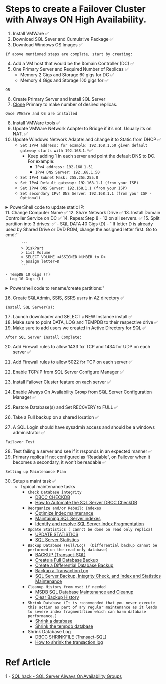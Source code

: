 # Steps to create a Failover Cluster with Always ON High Availability.

1. Install VMWare ✅
2. Download SQL Sever and Cumulative Package ✅
3. Download Windows OS Images ✅

 ``If above mentioned steps are complete, start by creating:`` 

4. Add a VM host that would be the Domain Controller (DC) ✅
5. One Primary Server and Required Number of Replicas ✅
    * Memory 2 Gigs and Storage 60 gigs for DC ✅
    * Memory 4 Gigs and Storage 100 gigs for ✅
  
``OR``

6. Create Primary Server and Install SQL Server
7. [Clone](https://learn.microsoft.com/en-us/windows-hardware/manufacture/desktop/sysprep--generalize--a-windows-installation?view=windows-11) Primary to make number of desired replicas. 

``Once VMWare and OS are installed``

8. Install VMWare tools ✅
9. Update VMWare Network Adapter to Bridge if it’s not. Usually its on NAT. ✅
10. Update Windows Network Adapter and change it to Static from DHCP ✅
    * ``Set IPv4 address: for example: 192.168.1.50 given default gateway starts with 192.168.1.*``✅
        * Keep adding 1 in each server and point the default DNS to DC. For example: 
            * ``IPv4 address: 192.168.1.51``
            * ``IPv4 DNS Server: 192.168.1.50``
    * ``Set IPv4 Subnet Mask: 255.255.255.0``
    * ``Set IPv4 Default gateway: 192.168.1.1 (from your ISP)``
    * ``Set IPv4 DNS Server: 192.168.1.1 (from your ISP)``
    * ``Set secondary IPv4 DNS Server: 192.168.1.1 (from your ISP - Optional)``
<details>
<Summary>PowerShell code to update static IP:</Summary>

```PowerShell:
#get identity of the current user and verify if its an administrator 
$CurrentUser = [Security.Principal.WindowsIdentity]::GetCurrent()
$TestAdmin = (New-Object Security.Principal.WindowsPrincipal $CurrentUser).IsInRole([Security.Principal.WindowsBuiltinRole]::Administrator)

if ($TestAdmin -eq $false) {
    Start-Process powershell.exe -Verb RunAs -ArgumentList ('-noprofile -noexit -file "{0}" -elevated' -f ($MyInvocation.MyCommand.Definition))
    exit $LASTEXITCODE
}

# Define the parameters
$interfaceName = "Ethernet0"  # Change this to the name of your network interface
$ipAddress = "192.168.1.200"  # Change this to the desired IP address
$subnetMask = "255.255.255.0"  # Change this to the desired subnet mask
$defaultGateway = "192.168.1.1"  # Change this to the desired default gateway
$preferredDNS = "192.168.1.1"  # Change this to the preferred DNS server
$alternateDNS = "127.0.0.1
"  # Change this to the alternate DNS server (optional)

# Get the network interface
$networkInterface = Get-NetAdapter | Where-Object { $_.Name -eq $interfaceName }

if ($networkInterface -eq $null) {
    Write-Host "Network interface '$interfaceName' not found."
    exit
}

# Set the IP address settings
New-NetIPAddress -InterfaceIndex $networkInterface.InterfaceIndex -IPAddress $ipAddress -PrefixLength 24 -DefaultGateway $defaultGateway

# Set the DNS server settings
$dnsSettings = @{
    InterfaceIndex = $networkInterface.InterfaceIndex
    ServerAddresses = @($preferredDNS)
}
if ($alternateDNS) {
    $dnsSettings.ServerAddresses += $alternateDNS
}
Set-DnsClientServerAddress @dnsSettings

Write-Host "TCP/IPv4 settings changed successfully."
```
</details>
11. Change Computer Name ✅
12. Share Network Drive ✅
13. Install Domain Controller Service on DC ✅
14. Repeat Step 8 - 12 on all servers. ✅
15. Split partition into 3 drives: ✅
    - SQL DATA 40 Gigs (D)
        - ``If letter D is already used by Shared Drive or DVD ROM, change the assigned letter first. Go to cmd:``
                     
           ```
           > DiskPart
           > List Volume
           > SELECT VOLUME <ASSIGNED NUMBER to D>
           > assign letter=D
           ```
           
    - TempDB 10 Gigs (T)
    - Log 10 Gigs (L)
<details>
<Summary>Powershell code to rename/create partitions:"</Summary>
 
 ```
 $CurrentUser = [Security.Principal.WindowsIdentity]::GetCurrent()
$TestAdmin = (New-Object Security.Principal.WindowsPrincipal $CurrentUser).IsInRole([Security.Principal.WindowsBuiltinRole]::Administrator)

if ($TestAdmin -eq $false) {
    Start-Process powershell.exe -Verb RunAs -ArgumentList ('-noprofile -noexit -file "{0}" -elevated' -f ($MyInvocation.MyCommand.Definition))
    exit $LASTEXITCODE
}

# Specify the percentage sizes for each partition
$percentageC = 40
$percentageD = 40
$percentageL = 10
$percentageT = 10

# Specify the drive letter of the existing partition
$existingDriveLetter = "C"

# Get the existing partition details
$existingPartition = Get-Partition -DriveLetter $existingDriveLetter

if ($existingPartition -eq $null) {
    Write-Host "Existing partition not found."
    exit
}


# Get used drive letters for partitions and drives (excluding OS drive)
$usedDriveLetters = (Get-Volume | Where-Object { $_.DriveType -eq 'Fixed' -and $_.DriveLetter -ne $existingDriveLetter }).DriveLetter
$usedDriveLetters += (Get-WmiObject Win32_CDROMDrive).Drive


# Check if drive letter "D" is used
if ($usedDriveLetters -like "D*") {
    # Check if drive letter "Z" is available
    # if ($usedDriveLetters -contains "Z") {
    #     Write-Host "Drive letter Z is already in use. Please free up the drive letter Z manually."
    #     exit
    # }
    
    # Get the CD/DVD-ROM drives
    $cdDrives = Get-WmiObject Win32_CDROMDrive
    
    # Check if any CD/DVD-ROM drives are assigned drive letter "D"
    $cdWithD = $cdDrives | Where-Object { $_.Drive -like "D*" }
        if ($cdWithD) {
        # Get the current drive letter and device ID of the CD/DVD-ROM drive
        $currentDrive = $cdWithD.Drive
        # $deviceID = $cdWithD.DeviceID

        # Change the drive letter of the CD/DVD-ROM drive using DiskPart
        $diskPartScript = @"
        select volume $currentDrive
        assign letter=Z
"@
        $diskPartScript | DiskPart
        $usedDriveLetters = $usedDriveLetters -replace "D", "Z"
    }
    else {
        Write-Host "Drive letter D is used, but no CD/DVD-ROM drives are assigned that letter."
    }
}

# Calculate the sizes in bytes based on percentages
$totalSizeBytes = $existingPartition.Size - 5300000
$sizeCBytes = [math]::Floor($totalSizeBytes * ($percentageC / 100))
$sizeDBytes = [math]::Floor($totalSizeBytes * ($percentageD / 100))
$sizeLBytes = [math]::Floor($totalSizeBytes * ($percentageL / 100))

# Calculate available space for the last partition
$usedSpaceBytes = $sizeCBytes + $sizeDBytes + $sizeLBytes
$availableSpaceBytes = $totalSizeBytes - $usedSpaceBytes
$sizeTBytes = $availableSpaceBytes

# Resize the existing partition to the desired size for C: (OS)
Resize-Partition -DiskNumber $existingPartition.DiskNumber -PartitionNumber $existingPartition.PartitionNumber -Size $sizeCBytes

# Specify the new drive letters and sizes for the partitions along with their desired names
$partitions = @(
    @{ DriveLetter = "D"; Size = $sizeDBytes; Name = "DATA" },
    @{ DriveLetter = "L"; Size = $sizeLBytes; Name = "LOGS" },
    @{ DriveLetter = "T"; Size = $sizeTBytes; Name = "TempDB" }
)

$existingVolumes = Get-Partition
$maxPartitionNumber = ($existingVolumes | Measure-Object -Property PartitionNumber -Maximum).Maximum

foreach ($partition in $partitions) {
    $maxPartitionNumber++
    
    # Create the partition
    $partitionSize = $partition.Size
    $driveLetter = $partition.DriveLetter
    $partitionNumber = $maxPartitionNumber

    New-Partition -DiskNumber $existingPartition.DiskNumber -Size $partitionSize
    $volume = Get-Partition -DiskNumber $existingPartition.DiskNumber -PartitionNumber $partitionNumber

    # Format the partition with the desired drive letter
    Format-Volume -Partition $volume -FileSystem NTFS -Confirm:$false -Force
    $volume | Set-Partition -NewDriveLetter $driveLetter

    # Rename the drive with the desired name
    Set-Volume -DriveLetter $driveLetter -NewFileSystemLabel $partition.Name

    Write-Host "Partition with drive letter $($partition.DriveLetter) created successfully and renamed to $($partition.Name)."
}

Write-Host "Partitions created successfully."
 ```
</details>

16. Create SQLAdmin, SSIS, SSRS users in AZ directory ✅


``Install SQL Server(s):``

17. Launch downloader and SELECT a NEW Instance install ✅
18. Make sure to point DATA, LOG and TEMPDB to their respective drive ✅
19. Make sure to add users we created in Active Directory for SQL ✅

``After SQL Server Install Complete:``

20. Add Firewall rules to allow 1433 for TCP and 1434 for UDP on each server ✅
21. Add Firewall rules to allow 5022 for TCP on each server ✅
22. Enable TCP/IP from SQL Server Configure Manager ✅
23. Install Failover Cluster feature on each server ✅
24. Enable Always On Availability Group from SQL Server Configuration Manager ✅

25. Restore Database(s) and Set RECOVERY to FULL ✅
26. Take a Full backup on a shared location ✅
27. A SQL Login should have sysadmin access and should be a windows administrator ✅

``Failover Test``

28. Test failing a server and see if it responds in an expected manner ✅
29. Primary replica if not configured as “Readable”, on Failover  when it becomes a secondary, it won’t be readable ✅

``Setting up Maintenance Plan``

30. Setup a maint task ✅
    * Typical maintenance tasks
        * ``Check Database integrity``
            * [DBCC CHECKDB](https://learn.microsoft.com/en-us/sql/t-sql/database-console-commands/dbcc-checkdb-transact-sql?view=sql-server-ver16)
            * [How to Automate the SQL Server DBCC CheckDB](https://www.sqlshack.com/automate-the-sql-server-dbcc-checkdb-command-using-maintenance-plans/)
        * ``Reorganize and/or Rebuild Indexes``
            * [Optimize Index maintenance](https://learn.microsoft.com/en-us/sql/relational-databases/indexes/reorganize-and-rebuild-indexes?view=sql-server-ver16)
            * [Maintaining SQL Server indexes](https://www.sqlshack.com/maintaining-sql-server-indexes/)
            * [Identify and resolve SQL Server Index Fragmentation](https://www.sqlshack.com/how-to-identify-and-resolve-sql-server-index-fragmentation/)
        * ``Update Statistics ( cannot be done on read only replica)``
            * [UPDATE STATISTICS](https://learn.microsoft.com/en-us/sql/t-sql/statements/update-statistics-transact-sql?view=sql-server-ver16)
            * [SQL Server Statistics](https://www.sqlshack.com/sql-server-statistics-and-how-to-perform-update-statistics-in-sql/)
        * ``Backup Database (Full/Log)  (Differential backup cannot be performed on the read-only database)``
            * [BACKUP (Transact-SQL)](https://learn.microsoft.com/en-us/sql/t-sql/statements/backup-transact-sql?view=sql-server-ver16)
            * [Create a Full Database Backup](https://learn.microsoft.com/en-us/sql/relational-databases/backup-restore/create-a-full-database-backup-sql-server?view=sql-server-ver16)
            * [Create a Differential Database Backup](https://learn.microsoft.com/en-us/sql/relational-databases/backup-restore/create-a-differential-database-backup-sql-server?view=sql-server-ver16)
            * [Backup a Transaction Log](https://learn.microsoft.com/en-us/sql/relational-databases/backup-restore/back-up-a-transaction-log-sql-server?view=sql-server-ver16)
            * [SQL Server Backup, Integrity Check, and Index and Statistics Maintenance](https://ola.hallengren.com/)
        * ``Cleanup History from msdb if needed``
            * [MSDB SQL Database Maintenance and Cleanup](https://www.sqlshack.com/msdb-sql-database-maintenance-and-cleanup/)
            * [Clear Backup History](https://sqlsolutionsgroup.com/how-to-clear-backup-history/) 
        * ``Shrink Database (It is recommended that you never execute this action as part of any regular maintenance as it leads to severe index fragmentation which can harm database performance.)``
            * [Shrink a database](https://learn.microsoft.com/en-us/sql/relational-databases/databases/shrink-a-database?view=sql-server-ver16)
            * [Shrink the tempdb database](https://learn.microsoft.com/en-us/sql/relational-databases/databases/shrink-tempdb-database?view=sql-server-ver16)   
        * Shrink Database Log
            * [DBCC SHRINKFILE (Transact-SQL)](https://learn.microsoft.com/en-us/sql/t-sql/database-console-commands/dbcc-shrinkfile-transact-sql?view=sql-server-ver16)
            * [How to shrink the transaction log](https://www.mssqltips.com/sqlservertutorial/3311/how-to-shrink-the-transaction-log/)  




# Ref Article
1 - [SQL hack -  SQL Server Always On Availability Groups](https://www.sqlshack.com/a-comprehensive-guide-to-sql-server-always-on-availability-groups-on-windows-server-2016/)
